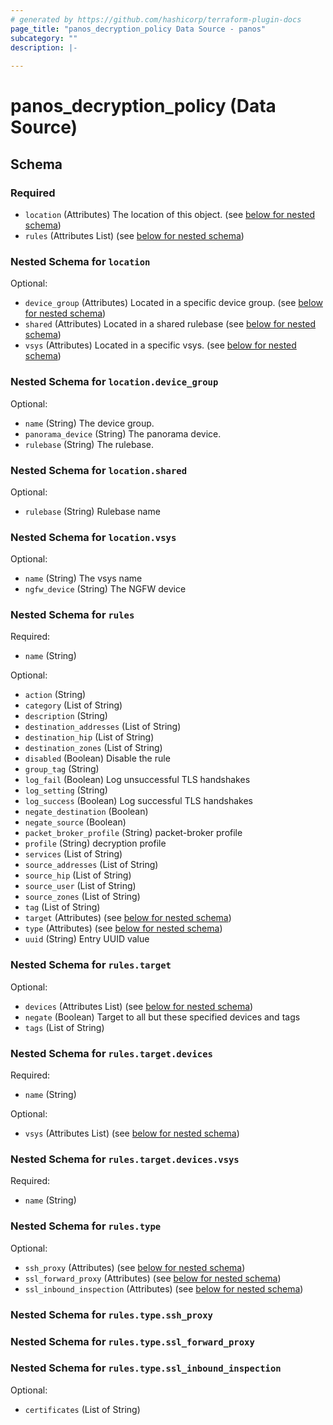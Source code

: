 ```yaml
---
# generated by https://github.com/hashicorp/terraform-plugin-docs
page_title: "panos_decryption_policy Data Source - panos"
subcategory: ""
description: |-
  
---
```


# panos_decryption_policy (Data Source)





<!-- schema generated by tfplugindocs -->
## Schema

### Required

- `location` (Attributes) The location of this object. (see [below for nested schema](#nestedatt--location))
- `rules` (Attributes List) (see [below for nested schema](#nestedatt--rules))

<a id="nestedatt--location"></a>
### Nested Schema for `location`

Optional:

- `device_group` (Attributes) Located in a specific device group. (see [below for nested schema](#nestedatt--location--device_group))
- `shared` (Attributes) Located in a shared rulebase (see [below for nested schema](#nestedatt--location--shared))
- `vsys` (Attributes) Located in a specific vsys. (see [below for nested schema](#nestedatt--location--vsys))

<a id="nestedatt--location--device_group"></a>
### Nested Schema for `location.device_group`

Optional:

- `name` (String) The device group.
- `panorama_device` (String) The panorama device.
- `rulebase` (String) The rulebase.


<a id="nestedatt--location--shared"></a>
### Nested Schema for `location.shared`

Optional:

- `rulebase` (String) Rulebase name


<a id="nestedatt--location--vsys"></a>
### Nested Schema for `location.vsys`

Optional:

- `name` (String) The vsys name
- `ngfw_device` (String) The NGFW device



<a id="nestedatt--rules"></a>
### Nested Schema for `rules`

Required:

- `name` (String)

Optional:

- `action` (String)
- `category` (List of String)
- `description` (String)
- `destination_addresses` (List of String)
- `destination_hip` (List of String)
- `destination_zones` (List of String)
- `disabled` (Boolean) Disable the rule
- `group_tag` (String)
- `log_fail` (Boolean) Log unsuccessful TLS handshakes
- `log_setting` (String)
- `log_success` (Boolean) Log successful TLS handshakes
- `negate_destination` (Boolean)
- `negate_source` (Boolean)
- `packet_broker_profile` (String) packet-broker profile
- `profile` (String) decryption profile
- `services` (List of String)
- `source_addresses` (List of String)
- `source_hip` (List of String)
- `source_user` (List of String)
- `source_zones` (List of String)
- `tag` (List of String)
- `target` (Attributes) (see [below for nested schema](#nestedatt--rules--target))
- `type` (Attributes) (see [below for nested schema](#nestedatt--rules--type))
- `uuid` (String) Entry UUID value

<a id="nestedatt--rules--target"></a>
### Nested Schema for `rules.target`

Optional:

- `devices` (Attributes List) (see [below for nested schema](#nestedatt--rules--target--devices))
- `negate` (Boolean) Target to all but these specified devices and tags
- `tags` (List of String)

<a id="nestedatt--rules--target--devices"></a>
### Nested Schema for `rules.target.devices`

Required:

- `name` (String)

Optional:

- `vsys` (Attributes List) (see [below for nested schema](#nestedatt--rules--target--devices--vsys))

<a id="nestedatt--rules--target--devices--vsys"></a>
### Nested Schema for `rules.target.devices.vsys`

Required:

- `name` (String)




<a id="nestedatt--rules--type"></a>
### Nested Schema for `rules.type`

Optional:

- `ssh_proxy` (Attributes) (see [below for nested schema](#nestedatt--rules--type--ssh_proxy))
- `ssl_forward_proxy` (Attributes) (see [below for nested schema](#nestedatt--rules--type--ssl_forward_proxy))
- `ssl_inbound_inspection` (Attributes) (see [below for nested schema](#nestedatt--rules--type--ssl_inbound_inspection))

<a id="nestedatt--rules--type--ssh_proxy"></a>
### Nested Schema for `rules.type.ssh_proxy`


<a id="nestedatt--rules--type--ssl_forward_proxy"></a>
### Nested Schema for `rules.type.ssl_forward_proxy`


<a id="nestedatt--rules--type--ssl_inbound_inspection"></a>
### Nested Schema for `rules.type.ssl_inbound_inspection`

Optional:

- `certificates` (List of String)

